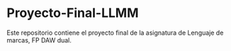 # Proyecto-Final-LLMM
Este repositorio contiene el proyecto final de la asignatura de Lenguaje de marcas, FP DAW dual.

